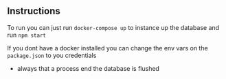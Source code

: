 ## Instructions

To run you can just run `docker-compose up` to instance up the database and run `npm start`

If you dont have a docker installed you can change the env vars on the `package.json` to you credentials

- always that a process end the database is flushed
